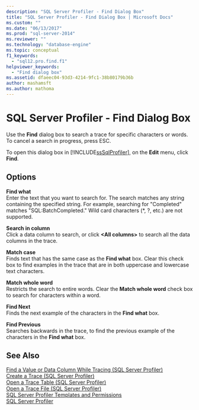 ```yaml
---
description: "SQL Server Profiler - Find Dialog Box"
title: "SQL Server Profiler - Find Dialog Box | Microsoft Docs"
ms.custom: ""
ms.date: "06/13/2017"
ms.prod: "sql-server-2014"
ms.reviewer: ""
ms.technology: "database-engine"
ms.topic: conceptual
f1_keywords: 
  - "sql12.pro.find.f1"
helpviewer_keywords: 
  - "Find dialog box"
ms.assetid: dfaeec04-93d3-4214-9fc1-38b80179b36b
author: mashamsft
ms.author: mathoma
---
```

# SQL Server Profiler - Find Dialog Box
  Use the **Find** dialog box to search a trace for specific characters or words. To cancel a search in progress, press ESC.  
  
 To open this dialog box in [!INCLUDE[ssSqlProfiler](../includes/sssqlprofiler-md.md)], on the **Edit** menu, click **Find**.  
  
## Options  
 **Find what**  
 Enter the text that you want to search for. The search matches any string containing the specified string. For example, searching for "Completed" matches "SQL:BatchCompleted." Wild card characters (*, ?, etc.) are not supported.  
  
 **Search in column**  
 Click a data column to search, or click **\<All columns>** to search all the data columns in the trace.  
  
 **Match case**  
 Finds text that has the same case as the **Find what** box. Clear this check box to find examples in the trace that are in both uppercase and lowercase text characters.  
  
 **Match whole word**  
 Restricts the search to entire words. Clear the **Match whole word** check box to search for characters within a word.  
  
 **Find Next**  
 Finds the next example of the characters in the **Find what** box.  
  
 **Find Previous**  
 Searches backwards in the trace, to find the previous example of the characters in the **Find what** box.  
  
## See Also  
 [Find a Value or Data Column While Tracing &#40;SQL Server Profiler&#41;](../tools/sql-server-profiler/find-a-value-or-data-column-while-tracing-sql-server-profiler.md)   
 [Create a Trace &#40;SQL Server Profiler&#41;](../tools/sql-server-profiler/create-a-trace-sql-server-profiler.md)   
 [Open a Trace Table &#40;SQL Server Profiler&#41;](../tools/sql-server-profiler/open-a-trace-table-sql-server-profiler.md)   
 [Open a Trace File &#40;SQL Server Profiler&#41;](../tools/sql-server-profiler/open-a-trace-file-sql-server-profiler.md)   
 [SQL Server Profiler Templates and Permissions](../tools/sql-server-profiler/sql-server-profiler-templates-and-permissions.md)   
 [SQL Server Profiler](../tools/sql-server-profiler/sql-server-profiler.md)  
  
  

